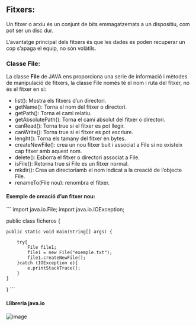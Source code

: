 ## Fitxers:

Un fitxer o arxiu és un conjunt de bits emmagatzemats a un dispositiu, com pot ser un disc dur.

L’avantatge principal dels fitxers és que les dades es poden recuperar un cop s’apaga el equip, no són volàtils.

### Classe File:

La classe **File** de JAVA ens proporciona una serie de informació i mètodes de manipulació de fitxers, la classe File només té el nom i ruta del fitxer, no és el fitxer en si:

- list(): Mostra els fitxers d’un directori.
- getName(): Torna el nom del fitxer o directori.
- getPath(): Torna el cami relatiu.
- getAbsolutePath(): Torna el camí absolut del fitxer o directori.
- canRead(): Torna true si el fitxer es pot llegir.
- canWrite(): Torna true si el fitxer es pot escriure.
- lenght(): Torna els tamany del fitxer en bytes.
- createNewFile(): crea un nou fitxer buit i associat a File si no existeix cap fitxer amb aquest nom.
- delete(): Esborra el fitxer o directori associat a File.
- isFile(): Retorna true si File es un fitxer normal.
- mkdir(): Crea un directoriamb el nom indicat a la creació de l’objecte File.
- renameTo(File nou): renombra el fitxer.

#### Exemple de creació d’un fitxer nou:

´´´
import java.io.File;
import java.io.IOException;

public class ficheros {

    public static void main(String[] args) {

        try{
            File file1;
            file1 = new File("exemple.txt");
            file1.createNewFile();
        }catch (IOException e){
            e.printStackTrace();
        }
    }
}
´´´
#### Llibreria java.io

![image](https://user-images.githubusercontent.com/110727546/201608056-7ce264dc-9e8b-4c84-bbf8-d904603c9818.png)

